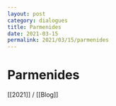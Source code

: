 ```yaml
---
layout: post
category: dialogues
title: Parmenides
date: 2021-03-15
permalink: 2021/03/15/parmenides
---
```


# Parmenides

[[2021]] / [[Blog]]